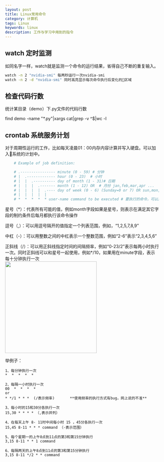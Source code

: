 ```yaml
---
layout: post
title: Linux常用命令
category: 计算机
tags: Linux
keywords: linux
description: 工作与学习中用到的指令
---
```


## watch 定时监测
如同名字一样，watch就是监测一个命令的运行结果，省得自己不断的重复输入。
```bash
watch -n 2 "nvidia-smi" 每两秒运行一次nvidia-smi
watch -n 2 -d "nvidia-smi" 同时高亮显示每次命令执行后变化的区域
```

## 检查代码行数

统计某目录（demo）下.py文件的代码行数

find demo -name "*.py"|xargs cat|grep -v ^$|wc -l

## crontab 系统服务计划

对于周期性运行的工作，比如每天凌晨01：00内存内容计算并写入硬盘。可以加入系统的计划中。
```bash
    # Example of job definition:     

    # .---------------- minute (0 - 59) # 分钟
    # |  .------------- hour (0 - 23)  # 小时
    # |  |  .---------- day of month (1 - 31)# 日期
    # |  |  |  .------- month (1 - 12) OR  # 月份 jan,feb,mar,apr ...
    # |  |  |  |  .---- day of week (0 - 6) (Sunday=0 or 7) OR sun,mon,tue,wed,thu,fri,sat  #星期几
    # |  |  |  |  |
    # *  *  *  *  * user-name command to be executed # 要执行的命令，可以是系统命令，也可以是自己编写的脚本文件   
```
星号（*）：代表所有可能的值，例如month字段如果是星号，则表示在满足其它字段的制约条件后每月都执行该命令操作

逗号（,）：可以用逗号隔开的值指定一个列表范围，例如，“1,2,5,7,8,9”

中杠（-）：可以用整数之间的中杠表示一个整数范围，例如“2-6”表示“2,3,4,5,6”

正斜线（/）：可以用正斜线指定时间的间隔频率，例如“0-23/2”表示每两小时执行一次。同时正斜线可以和星号一起使用，例如*/10，如果用在minute字段，表示每十分钟执行一次    
<img src="https://raw.githubusercontent.com/anxingle/anxingle.github.io/master/public/img/de.png" width="300">     

 举例子：

    1、每分钟执行一次            
    *  *  *  *  * 
    
    2、每隔一小时执行一次        
    00  *  *  *  * 
    or
    * */1 * * *  (/表示频率)       **使用频率的执行方式有bug，网上说的不准**
    
    3、每小时的15和30分各执行一次 
    15,30 * * * * （,表示并列）
    
    4、在每天上午 8- 11时中间每小时 15 ，45分各执行一次
    15,45 8-11 * * * command （-表示范围）
    
    5、每个星期一的上午8点到11点的第3和第15分钟执行
    3,15 8-11 * * 1 command
    
    6、每隔两天的上午8点到11点的第3和第15分钟执行
    3,15 8-11 */2 * * command




